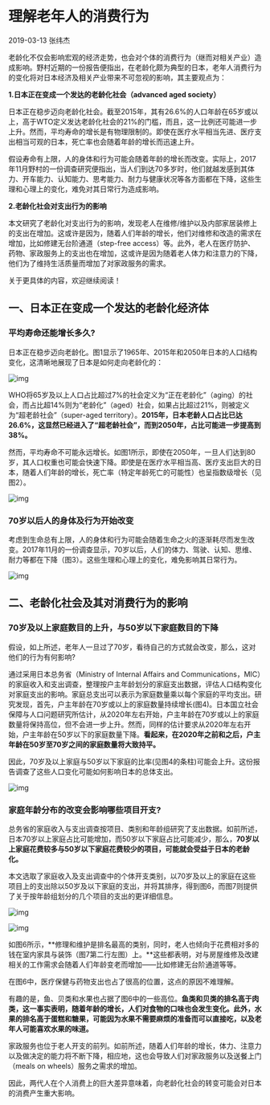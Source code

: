 # 理解老年人的消费行为

2019-03-13 张纬杰

老龄化不仅会影响宏观的经济走势，也会对个体的消费行为（继而对相关产业）造成影响。野村近期的一份报告便指出，在老龄化颇为典型的日本，老年人消费行为的变化将对日本经济及相关产业带来不可忽视的影响，其主要观点为：

**1.日本正在变成一个发达的老龄化社会（advanced aged society）**

日本正在稳步迈向老龄化社会。截至2015年，其有26.6%的人口年龄在65岁或以上，高于WTO定义发达老龄化社会的21%的门槛，而且，这一比例还可能进一步上升。然而，平均寿命的增长是有物理限制的。即使在医疗水平相当先进、医疗支出相当可观的日本，死亡率也会随着年龄的增长而迅速上升。

假设寿命有上限，人的身体和行为可能会随着年龄的增长而改变。实际上，2017年11月野村的一份调查研究便指出，当人们到达70多岁时，他们就越发感到其体力、开车能力、认知能力、思考能力、耐力与健康状况等各方面都在下降，这些生理和心理上的变化，难免对其日常行为造成影响。

**2.老龄化社会对支出行为的影响**

本文研究了老龄化对支出行为的影响，发现老人在维修/维护以及内部家居装修上的支出在增加。这或许是因为，随着人们年龄的增长，他们对维修和改造的需求在增加，比如修建无台阶通道（step-free access）等。此外，老人在医疗防护、药物、家政服务上的支出也在增加，这或许是因为随着老人体力和注意力的下降，他们为了维持生活质量而增加了对家政服务的需求。

关于更具体的内容，欢迎继续阅读！



## 一、日本正在变成一个发达的老龄化经济体

### **平均寿命还能增长多久?**

日本正在稳步迈向老龄化。图1显示了1965年、2015年和2050年日本的人口结构变化，这清晰地展现了日本是如何走向老龄化的：

![img](https://rocks.wisburg.com/f5397f33-d086-4b39-a72a-80ad48aad714)

WHO将65岁及以上人口占比超过7%的社会定义为“正在老龄化”（aging）的社会，而占比超14%则为“老龄化”（aged）社会，如果占比超过21%，则被定义为“超老龄社会”（super-aged territory）。**2015年，日本老龄人口占比已达26.6%，这显然已经进入了“超老龄社会”，而到2050年，占比可能进一步提高到38%。**

然而，平均寿命不可能永远增长。如图1所示，即使在2050年，一旦人们达到80岁，其人口权重也可能会快速下降。即使是在医疗水平相当高、医疗支出巨大的日本，随着人们年龄的增长，死亡率（特定年龄死亡的可能性）也呈指数级增长（见图2）。

![img](https://rocks.wisburg.com/585cb2a5-0f32-4ee9-98a9-ba4fdc654351)

### 70岁以后人的身体及行为开始改变

考虑到生命总有上限，人的身体和行为可能会随着生命之火的逐渐耗尽而发生改变。2017年11月的一份调查显示，70岁以后，人们的体力、驾驶、认知、思维、耐力等都在下降（图3）。这些生理和心理上的变化，难免影响其日常行为。

![img](https://rocks.wisburg.com/033a6638-183e-4c85-ab00-377bf6233927)



## 二、老龄化社会及其对消费行为的影响

### **70岁及以上家庭数目的上升，与50岁以下家庭数目的下降**

假设，如上所述，老年人一旦过了70岁，看待自己的方式就会改变，那么，这对他们的行为有何影响?

通过采用日本总务省（Ministry of Internal Affairs and Communications，MIC）的家庭收入和支出调查，整理按户主年龄划分的家庭支出数据，评估人口结构变化对家庭支出的影响。家庭总支出可以表示为家庭数量乘以每个家庭的平均支出。研究发现，首先，户主年龄在70岁或以上的家庭数量持续增长(图4)。日本国立社会保障与人口问题研究所估计，从2020年左右开始，户主年龄在70岁或以上的家庭数量将保持高位，但不会进一步上升。然而，同样的估计要求从2020年左右开始，户主年龄在50岁以下的家庭数量下降。**看起来，在2020年之前和之后，户主年龄在50岁至70岁之间的家庭数量将大致持平。**

因此，70岁及以上家庭与50岁以下家庭的比率(见图4的条柱)可能会上升。这份报告调查了这些人口变化可能如何影响日本的总体支出。

![img](https://rocks.wisburg.com/9bf93f1d-e259-45e4-8a75-398d4efc4ed2)

### **家庭年龄分布的改变会影响哪些项目开支?**

总务省的家庭收入与支出调查按项目、类别和年龄组研究了支出数据。如前所述，日本70岁以上家庭占比可能增加，而50岁以下家庭占比可能减少，那么，**70岁以上家庭花费较多与50岁以下家庭花费较少的项目，可能就会受益于日本的老龄化。**

本文选取了家庭收入及支出调查中的个体开支类别，以70岁及以上的家庭在这些项目上的支出除以50岁及以下家庭的支出，并将其排序，得到图6，而图7则提供了关于按年龄组划分的几个项目的支出的更详细信息。

![img](https://rocks.wisburg.com/fc98ea16-b5a1-4162-a0f1-97972623596b)

![img](https://rocks.wisburg.com/783b5cb7-026e-4099-9977-a64c2a6927f3)

如图6所示，**修理和维护是排名最高的类别，同时，老人也倾向于花费相对多的钱在室内家具与装饰（图7第二行左图）上。**这些都表明，对与房屋维修及改建相关的工作需求会随着人们年龄变老而增加——比如修建无台阶通道等等。

在图6中，医疗保健与药物支出也占了很高的位置，这点的原因不难理解。

有趣的是，鱼、贝类和水果也占据了图6中的一些高位。**鱼类和贝类的排名高于肉类，这一事实表明，随着年龄的增长，人们对食物的口味也会发生变化。此外，水果的排名高于蛋糕和糖果，可能因为水果不需要麻烦的准备而可以直接吃，以及老年人可能喜欢水果的味道。**

家政服务也位于老人开支的前列。如前所述，随着人们年龄的增长，体力、注意力以及做决定的能力将不断下降，相应地，这也会导致人们对家政服务以及送餐上门（meals on wheels）服务之需求的增加。

因此，两代人在个人消费上的巨大差异意味着，向老龄化社会的转变可能会对日本的消费产生重大影响。